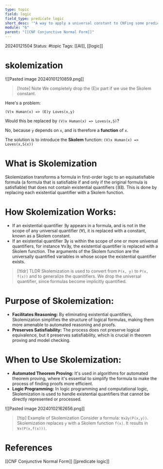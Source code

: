 ```yaml
---
type: topic
field: logic
field_type: predicate logic
short_desc: '"A way to apply a universal constant to CNFing some predicate logic."'
module: "6"
parent: "[[CNF Conjunctive Normal Form]]"
---
```


20240121504
Status: #topic
Tags: [[AI]], [[logic]]

# skolemization


![[Pasted image 20240101210859.png]]

>[!note] Note
>We completely drop the (E)x part if we use the Skolem constant.

Here's a problem:

`(V)x Human(x) => (E)y Loves(x,y)`

Would this be replaced by `(V)x Human(x) => Loves(x,S)`?

No, because `y` depends on `x`, and is therefore a **function** of `x`.

The solution is to introduce the **Skolem** function:
`(V)x Human(x) => Loves(x,S(x))`

# What is Skolemization
 
 Skolemization transforms a formula in first-order logic to an equisatisfiable formula (a formula that is satisfiable if and only if the original formula is satisfiable) that does not contain existential quantifiers (∃∃). This is done by replacing each existential quantifier with a Skolem function.
    
# **How Skolemization Works:**
    
- If an existential quantifier ∃y appears in a formula, and is not in the scope of any universal quantifier (∀), it is replaced with a constant, known as a Skolem constant.
- If an existential quantifier ∃y is within the scope of one or more universal quantifiers, for instance ∀x∃y, the existential quantifier is replaced with a Skolem function. The arguments of the Skolem function are the universally quantified variables in whose scope the existential quantifier exists.

>[!tldr] TLDR
>Skolemization is used to convert from `P(x, y)` to `P(x, f(x))` and to generalize the quanitifiers. We drop the universal quantifier, since formulas become implicitly quantified.

# **Purpose of Skolemization:**

-  **Facilitates Reasoning:** By eliminating existential quantifiers, Skolemization simplifies the structure of logical formulas, making them more amenable to automated reasoning and proofs.
 - **Preserves Satisfiability:** The process does not preserve logical equivalence, but it preserves satisfiability, which is crucial in theorem proving and model checking.

# **When to Use Skolemization:**
    
- **Automated Theorem Proving:** It's used in algorithms for automated theorem proving, where it's essential to simplify the formula to make the process of finding proofs more efficient.
- **Logic Programming:** In logic programming and computational logic, Skolemization is used to handle existential quantifiers that cannot be directly represented or processed.

![[Pasted image 20240102162656.png]]

>[!tip] Example of Skolemization
> Consider a formula: `∀x∃y(P(x,y))`. Skolemization replaces `y` with a Skolem function `f(x)`.
> It results in `∀x(P(x,f(x)))`.


# References

[[CNF Conjunctive Normal Form]]
[[predicate logic]]